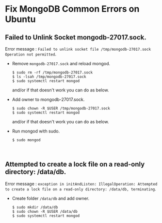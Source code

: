 # Fix MongoDB Common Errors on Ubuntu

## Failed to Unlink Socket mongodb-27017.sock.

Error message : `Failed to unlink socket file /tmp/mongodb-27017.sock Operation not permitted`.

* Remove `mongodb-27017.sock` and reload mongod.

    ```console
    $ sudo rm -rf /tmp/mongodb-27017.sock
    $ ls -lsah /tmp/mongodb-27017.sock  
    $ sudo systemctl restart mongod
    ```

    and/or if that doesn't work you can do as below.

* Add owner to mongodb-27017.sock.

    ```console
    $ sudo chown -R $USER /tmp/mongodb-27017.sock
    $ sudo systemctl restart mongod
    ```
    
    and/or if that doesn't work you can do as below.
    
* Run mongod with sudo.
    
    ```console
    $ sudo mongod
    ```
    
<br>

## Attempted to create a lock file on a read-only directory: /data/db.

Error message : `exception in initAndListen: IllegalOperation: Attempted to create a lock file on a read-only directory: /data/db, terminating`.

* Create folder `/data/db` and add owner.
    
    ```console
    $ sudo mkdir /data/db
    $ sudo chown -R $USER /data/db 
    $ sudo systemctl restart mongod
    ```
